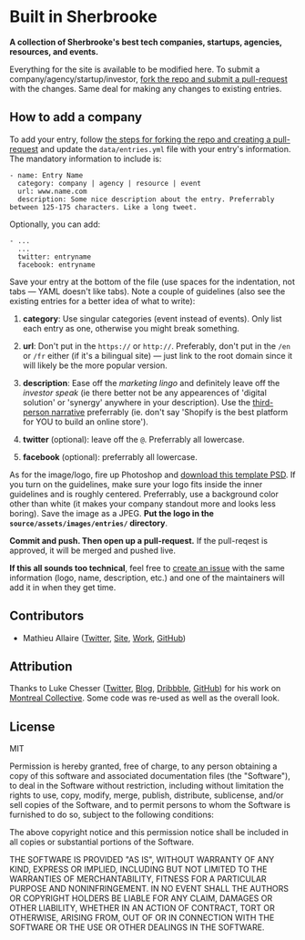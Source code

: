 # Built in Sherbrooke

**A collection of Sherbrooke's best tech companies, startups, agencies, resources, and events.**

Everything for the site is available to be modified here. To submit a company/agency/startup/investor, [fork the repo and submit a pull-request](#how-to-add-a-company) with the changes. Same deal for making any changes to existing entries.

## How to add a company

To add your entry, follow [the steps for forking the repo and creating a pull-request][fork repo] and update the `data/entries.yml` file with your entry's information. The mandatory information to include is:

```
- name: Entry Name
  category: company | agency | resource | event
  url: www.name.com
  description: Some nice description about the entry. Preferrably between 125-175 characters. Like a long tweet.
```

Optionally, you can add:

```
- ...
  ...
  twitter: entryname
  facebook: entryname
```

Save your entry at the bottom of the file (use spaces for the indentation, not tabs — YAML doesn't like tabs). Note a couple of guidelines (also see the existing entries for a better idea of what to write):

1. **category**: Use singular categories (event instead of events). Only list each entry as one, otherwise you might break something.

2. **url**: Don't put in the `https://` or `http://`. Preferably, don't put in the `/en` or `/fr` either (if it's a bilingual site) — just link to the root domain since it will likely be the more popular version.

3. **description**: Ease off the *marketing lingo* and definitely leave off the *investor speak* (ie there better not be any appearences of 'digital solution' or 'synergy' anywhere in your description). Use the [third-person narrative](http://en.wikipedia.org/wiki/Third_person) preferrably (ie. don't say 'Shopify is the best platform for YOU to build an online store').

4. **twitter** (optional): leave off the `@`. Preferrably all lowercase.

5. **facebook** (optional): preferrably all lowercase.

As for the image/logo, fire up Photoshop and [download this template PSD](http://cl.ly/T8j5). If you turn on the guidelines, make sure your logo fits inside the inner guidelines and is roughly centered. Preferrably, use a background color other than white (it makes your company standout more and looks less boring). Save the image as a JPEG. **Put the logo in the `source/assets/images/entries/` directory**.

**Commit and push. Then open up a pull-request.** If the pull-reqest is approved, it will be merged and pushed live.

**If this all sounds too technical**, feel free to [create an issue][create an issue] with the same information (logo, name, description, etc.) and one of the maintainers will add it in when they get time.

## Contributors

 - Mathieu Allaire ([Twitter](https://twitter.com/allaire), [Site](http://www.mathieuallaire.ca/), [Work](http://www.agendrix.com/), [GitHub](https://github.com/lukechesser))

## Attribution

Thanks to Luke Chesser ([Twitter](https://twitter.com/lukechesser), [Blog](http://imluke.me/), [Dribbble](http://dribbble.com/lukechesser), [GitHub](https://github.com/lukechesser)) for his work on [Montreal Collective](https://github.com/lukechesser/montreal-collective/). Some code was re-used as well as the overall look.

## License

MIT

Permission is hereby granted, free of charge, to any person obtaining a copy of this software and associated documentation files (the "Software"), to deal in the Software without restriction, including without limitation the rights to use, copy, modify, merge, publish, distribute, sublicense, and/or sell copies of the Software, and to permit persons to whom the Software is furnished to do so, subject to the following conditions:

The above copyright notice and this permission notice shall be included in all copies or substantial portions of the Software.

THE SOFTWARE IS PROVIDED "AS IS", WITHOUT WARRANTY OF ANY KIND, EXPRESS OR IMPLIED, INCLUDING BUT NOT LIMITED TO THE WARRANTIES OF MERCHANTABILITY, FITNESS FOR A PARTICULAR PURPOSE AND NONINFRINGEMENT. IN NO EVENT SHALL THE AUTHORS OR COPYRIGHT HOLDERS BE LIABLE FOR ANY CLAIM, DAMAGES OR OTHER LIABILITY, WHETHER IN AN ACTION OF CONTRACT, TORT OR OTHERWISE, ARISING FROM, OUT OF OR IN CONNECTION WITH THE SOFTWARE OR THE USE OR OTHER DEALINGS IN THE SOFTWARE.

[fork repo]: https://help.github.com/articles/fork-a-repo
[create an issue]: https://github.com/allaire/builtinsherbrooke
